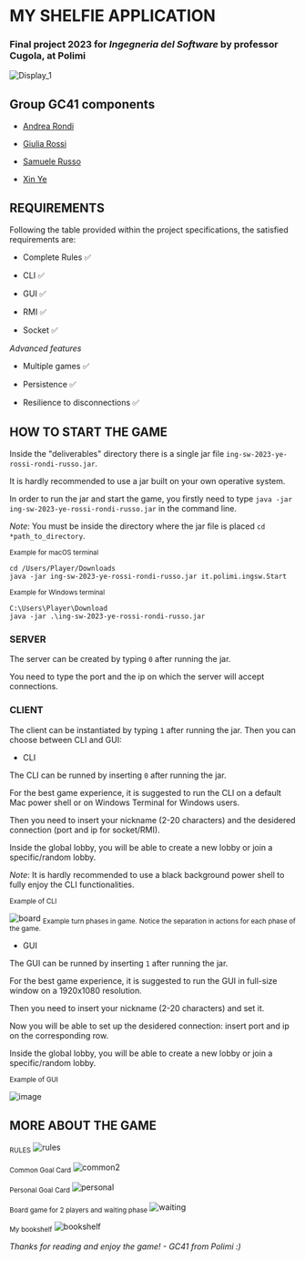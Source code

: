 # MY SHELFIE APPLICATION

### Final project 2023 for *Ingegneria del Software* by professor Cugola, at Polimi

![Display_1](https://github.com/yexin01/ing-sw-2023-ye-rossi-rondi-russo/assets/126525735/e7d79104-8706-4850-84dc-f98e4fe96e7a)


## Group GC41 components

- [Andrea Rondi](https://github.com/andrearondi)

- [Giulia Rossi](https://github.com/GiuliaRossi2)

- [Samuele Russo](https://github.com/SamRusso01)

- [Xin Ye](https://github.com/yexin01)

## REQUIREMENTS

Following the table provided within the project specifications, the satisfied requirements are:

- Complete Rules ✅

- CLI ✅

- GUI ✅

- RMI ✅

- Socket ✅

*Advanced features*

- Multiple games ✅

- Persistence ✅

- Resilience to disconnections ✅

## HOW TO START THE GAME
Inside the "deliverables" directory there is a single jar file `ing-sw-2023-ye-rossi-rondi-russo.jar`. 

It is hardly recommended to use a jar built on your own operative system.

In order to run the jar and start the game, you firstly need to type `java -jar ing-sw-2023-ye-rossi-rondi-russo.jar` in the command line.

*Note*: You must be inside the directory where the jar file is placed `cd *path_to_directory`.

<sub>Example for macOS terminal</sub>
```
cd /Users/Player/Downloads
java -jar ing-sw-2023-ye-rossi-rondi-russo.jar it.polimi.ingsw.Start
```

<sub>Example for Windows terminal</sub>
```
C:\Users\Player\Download
java -jar .\ing-sw-2023-ye-rossi-rondi-russo.jar
```

### SERVER
The server can be created by typing `0` after running the jar. 

You need to type the port and the ip on which the server will accept connections.

### CLIENT
The client can be instantiated by typing `1` after running the jar. Then you can choose between CLI and GUI:

- CLI

The CLI can be runned by inserting `0` after running the jar. 

For the best game experience, it is suggested to run the CLI on a default Mac power shell or on Windows Terminal for Windows users.

Then you need to insert your nickname (2-20 characters) and the desidered connection (port and ip for socket/RMI).

Inside the global lobby, you will be able to create a new lobby or join a specific/random lobby.

*Note*: It is hardly recommended to use a black background power shell to fully enjoy the CLI functionalities.

<sub>Example of CLI</sub>

![board](https://github.com/yexin01/ing-sw-2023-ye-rossi-rondi-russo/assets/126525735/5d8f7ca4-428d-428c-8303-9f2911a9f8ed)
<sub>Example turn phases in game.</sub>
<sub>Notice the separation in actions for each phase of the game.</sub>


- GUI

The GUI can be runned by inserting `1` after running the jar.

For the best game experience, it is suggested to run the GUI in full-size window on a 1920x1080 resolution.

Then you need to insert your nickname (2-20 characters) and set it.

Now you will be able to set up the desidered connection: insert port and ip on the corresponding row.

Inside the global lobby, you will be able to create a new lobby or join a specific/random lobby.

<sub>Example of GUI</sub>

![image](https://github.com/yexin01/ing-sw-2023-ye-rossi-rondi-russo/assets/126389691/a4eeb347-d5ee-4b09-a5a3-5d5139d19d4d)

## MORE ABOUT THE GAME

<sub>RULES</sub>
![rules](https://github.com/yexin01/ing-sw-2023-ye-rossi-rondi-russo/assets/126525735/3c5e799b-cf9b-496f-8698-a6d33b084be7)

<sub>Common Goal Card</sub>
![common2](https://github.com/yexin01/ing-sw-2023-ye-rossi-rondi-russo/assets/126525735/2da8672a-6288-4c8a-bb7b-cca057b00e40)

<sub>Personal Goal Card</sub>
![personal](https://github.com/yexin01/ing-sw-2023-ye-rossi-rondi-russo/assets/126525735/8990f6f4-db3d-4e8f-90d9-4babc6208a12)

<sub>Board game for 2 players and waiting phase</sub>
![waiting](https://github.com/yexin01/ing-sw-2023-ye-rossi-rondi-russo/assets/126525735/a25f95c5-8ae9-48a9-933e-56799ee48abe)

<sub>My bookshelf</sub>
![bookshelf](https://github.com/yexin01/ing-sw-2023-ye-rossi-rondi-russo/assets/126525735/f066ed2f-8b65-47f1-9eac-b06450b8f458)


*Thanks for reading and enjoy the game! - GC41 from Polimi :)*

